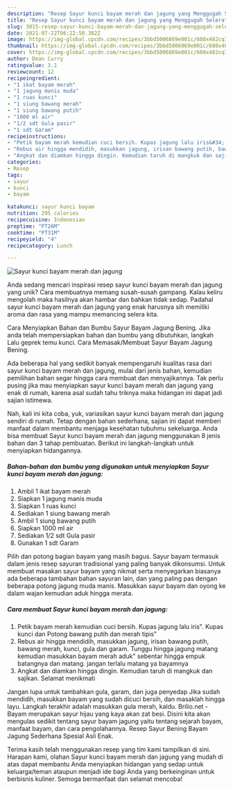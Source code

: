 ```yaml
---
description: "Resep Sayur kunci bayam merah dan jagung yang Menggugah Selera"
title: "Resep Sayur kunci bayam merah dan jagung yang Menggugah Selera"
slug: 3015-resep-sayur-kunci-bayam-merah-dan-jagung-yang-menggugah-selera
date: 2021-07-22T06:22:50.382Z
image: https://img-global.cpcdn.com/recipes/3bbd5006869e001c/680x482cq70/sayur-kunci-bayam-merah-dan-jagung-foto-resep-utama.jpg
thumbnail: https://img-global.cpcdn.com/recipes/3bbd5006869e001c/680x482cq70/sayur-kunci-bayam-merah-dan-jagung-foto-resep-utama.jpg
cover: https://img-global.cpcdn.com/recipes/3bbd5006869e001c/680x482cq70/sayur-kunci-bayam-merah-dan-jagung-foto-resep-utama.jpg
author: Dean Curry
ratingvalue: 3.1
reviewcount: 12
recipeingredient:
- "1 ikat bayam merah"
- "1 jagung manis muda"
- "1 ruas kunci"
- "1 siung bawang merah"
- "1 siung bawang putih"
- "1000 ml air"
- "1/2 sdt Gula pasir"
- "1 sdt Garam"
recipeinstructions:
- "Petik bayam merah kemudian cuci bersih. Kupas jagung lalu iris&#34;. Kupas kunci dan Potong bawang putih dan merah tipis&#34;"
- "Rebus air hingga mendidih, masukkan jagung, irisan bawang putih, bawang merah, kunci, gula dan garam. Tunggu hingga jagung matang kemudian masukkan bayam merah aduk&#34; sebentar hingga empuk batangnya dan matang. jangan terlalu matang ya bayamnya"
- "Angkat dan diamkan hingga dingin. Kemudian taruh di mangkuk dan sajikan. Selamat menikmati"
categories:
- Resep
tags:
- sayur
- kunci
- bayam

katakunci: sayur kunci bayam 
nutrition: 295 calories
recipecuisine: Indonesian
preptime: "PT26M"
cooktime: "PT31M"
recipeyield: "4"
recipecategory: Lunch

---
```



![Sayur kunci bayam merah dan jagung](https://img-global.cpcdn.com/recipes/3bbd5006869e001c/680x482cq70/sayur-kunci-bayam-merah-dan-jagung-foto-resep-utama.jpg)

Anda sedang mencari inspirasi resep sayur kunci bayam merah dan jagung yang unik? Cara membuatnya memang susah-susah gampang. Kalau keliru mengolah maka hasilnya akan hambar dan bahkan tidak sedap. Padahal sayur kunci bayam merah dan jagung yang enak harusnya sih memiliki aroma dan rasa yang mampu memancing selera kita.

Cara Menyiapkan Bahan dan Bumbu Sayur Bayam Jagung Bening. Jika anda telah mempersiapkan bahan dan bumbu yang dibutuhkan, langkah Lalu geprek temu kunci. Cara Memasak/Membuat Sayur Bayam Jagung Bening.

Ada beberapa hal yang sedikit banyak mempengaruhi kualitas rasa dari sayur kunci bayam merah dan jagung, mulai dari jenis bahan, kemudian pemilihan bahan segar hingga cara membuat dan menyajikannya. Tak perlu pusing jika mau menyiapkan sayur kunci bayam merah dan jagung yang enak di rumah, karena asal sudah tahu triknya maka hidangan ini dapat jadi sajian istimewa.


Nah, kali ini kita coba, yuk, variasikan sayur kunci bayam merah dan jagung sendiri di rumah. Tetap dengan bahan sederhana, sajian ini dapat memberi manfaat dalam membantu menjaga kesehatan tubuhmu sekeluarga. Anda bisa membuat Sayur kunci bayam merah dan jagung menggunakan 8 jenis bahan dan 3 tahap pembuatan. Berikut ini langkah-langkah untuk menyiapkan hidangannya.

<!--inarticleads1-->

##### Bahan-bahan dan bumbu yang digunakan untuk menyiapkan Sayur kunci bayam merah dan jagung:

1. Ambil 1 ikat bayam merah
1. Siapkan 1 jagung manis muda
1. Siapkan 1 ruas kunci
1. Sediakan 1 siung bawang merah
1. Ambil 1 siung bawang putih
1. Siapkan 1000 ml air
1. Sediakan 1/2 sdt Gula pasir
1. Gunakan 1 sdt Garam


Pilih dan potong bagian bayam yang masih bagus. Sayur bayam termasuk dalam jenis resep sayuran tradisional yang paling banyak dikonsumsi. Untuk membuat masakan sayur bayam yang nikmat serta menyegarkan biasanya ada beberapa tambahan bahan sayuran lain, dan yang paling pas dengan beberapa potong jagung muda manis. Masukkan sayur bayam dan oyong ke dalam wajan kemudian aduk hingga merata. 

<!--inarticleads2-->

##### Cara membuat Sayur kunci bayam merah dan jagung:

1. Petik bayam merah kemudian cuci bersih. Kupas jagung lalu iris&#34;. Kupas kunci dan Potong bawang putih dan merah tipis&#34;
1. Rebus air hingga mendidih, masukkan jagung, irisan bawang putih, bawang merah, kunci, gula dan garam. Tunggu hingga jagung matang kemudian masukkan bayam merah aduk&#34; sebentar hingga empuk batangnya dan matang. jangan terlalu matang ya bayamnya
1. Angkat dan diamkan hingga dingin. Kemudian taruh di mangkuk dan sajikan. Selamat menikmati


Jangan lupa untuk tambahkan gula, garam, dan juga penyedap Jika sudah mendidih, masukkan bayam yang sudah dicuci bersih, dan masaklah hingga layu. Langkah terakhir adalah masukkan gula merah, kaldu. Brilio.net - Bayam merupakan sayur hijau yang kaya akan zat besi. Disini kita akan mengulas sedikit tentang sayur bayam jagung yaitu tentang sejarah bayam, manfaat bayam, dan cara pengolahannya. Resep Sayur Bening Bayam Jagung Sederhana Spesial Asli Enak. 

Terima kasih telah menggunakan resep yang tim kami tampilkan di sini. Harapan kami, olahan Sayur kunci bayam merah dan jagung yang mudah di atas dapat membantu Anda menyiapkan hidangan yang sedap untuk keluarga/teman ataupun menjadi ide bagi Anda yang berkeinginan untuk berbisnis kuliner. Semoga bermanfaat dan selamat mencoba!
